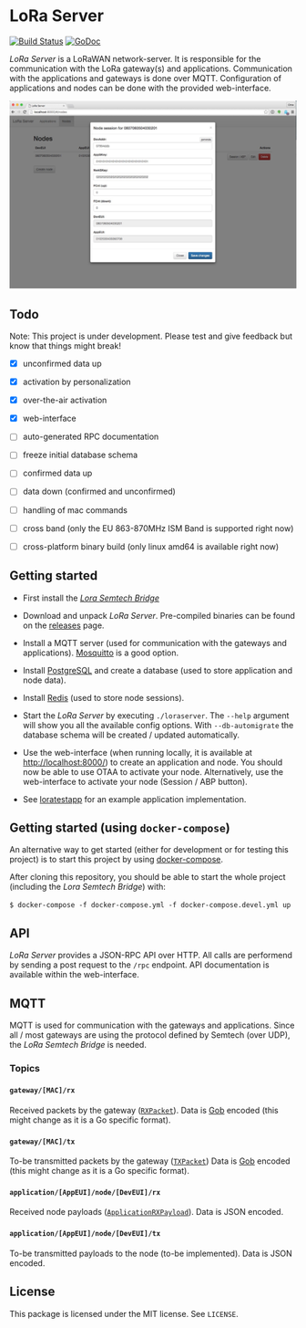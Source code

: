 # LoRa Server

[![Build Status](https://travis-ci.org/brocaar/loraserver.svg?branch=master)](https://travis-ci.org/brocaar/loraserver)
[![GoDoc](https://godoc.org/github.com/brocaar/loraserver?status.svg)](https://godoc.org/github.com/brocaar/loraserver)

*LoRa Server* is a LoRaWAN network-server. It is responsible for the
communication with the LoRa gateway(s) and applications. Communication
with the applications and gateways is done over MQTT. Configuration of
applications and nodes can be done with the provided web-interface.

![web-interface](doc/webinterface.jpg)

## Todo

Note: This project is under development. Please test and give feedback but know that things might break! 

- [x] unconfirmed data up
- [x] activation by personalization
- [x] over-the-air activation
- [x] web-interface
- [ ] auto-generated RPC documentation
- [ ] freeze initial database schema
- [ ] confirmed data up
- [ ] data down (confirmed and unconfirmed)
- [ ] handling of mac commands
- [ ] cross band (only the EU 863-870MHz ISM Band is supported right now)
- [ ] cross-platform binary build (only linux amd64 is available right now)


## Getting started

* First install the [*Lora Semtech Bridge*](https://github.com/brocaar/lora-semtech-bridge)

* Download and unpack *LoRa Server*. Pre-compiled binaries can be found on the
  [releases](https://github.com/brocaar/loraserver/releases) page.

* Install a MQTT server (used for communication with the gateways and applications).
  [Mosquitto](http://mosquitto.org/) is a good option.

* Install [PostgreSQL](http://www.postgresql.org/) and create a database
  (used to store application and node data).

* Install [Redis](http://redis.io/) (used to store node sessions).

* Start the *LoRa Server* by executing ``./loraserver``. The ``--help`` argument will show you
  all the available config options. With ``--db-automigrate`` the database schema will be
  created / updated automatically.

* Use the web-interface (when running locally, it is available at
  [http://localhost:8000/](http://localhost:8000/)) to create an application and
  node. You should now be able to use OTAA to activate your node. Alternatively, use the
  web-interface to activate your node (Session / ABP button).

* See [loratestapp](https://github.com/brocaar/loratestapp) for an example application
  implementation.

## Getting started (using ``docker-compose``)

An alternative way to get started (either for development or for testing this project)
is to start this project by using [docker-compose](https://docs.docker.com/compose/).

After cloning this repository, you should be able to start the whole project
(including the *Lora Semtech Bridge*) with:

``$ docker-compose -f docker-compose.yml -f docker-compose.devel.yml up``

## API

*LoRa Server* provides a JSON-RPC API over HTTP. All calls are performend by
sending a post request to the ``/rpc`` endpoint. API documentation is available within
the web-interface.

## MQTT

MQTT is used for communication with the gateways and applications. Since all / most gateways
are using the protocol defined by Semtech (over UDP), the *LoRa Semtech Bridge* is needed.

### Topics

#### ``gateway/[MAC]/rx``

Received packets by the gateway ([``RXPacket``](https://godoc.org/github.com/brocaar/loraserver#RXPacket)).
Data is [Gob](https://golang.org/pkg/encoding/gob/) encoded (this might change as it is a Go specific format).

#### ``gateway/[MAC]/tx``

To-be transmitted packets by the gateway ([``TXPacket``](https://godoc.org/github.com/brocaar/loraserver#TXPacket))
Data is [Gob](https://golang.org/pkg/encoding/gob/) encoded (this might change as it is a Go specific format).

#### ``application/[AppEUI]/node/[DevEUI]/rx``

Received node payloads ([``ApplicationRXPayload``](https://godoc.org/github.com/brocaar/loraserver/application/mqttpubsub#ApplicationRXPayload)).
Data is JSON encoded.

#### ``application/[AppEUI]/node/[DevEUI]/tx``

To-be transmitted payloads to the node (to-be implemented). Data is JSON encoded.

## License

This package is licensed under the MIT license. See ``LICENSE``.
